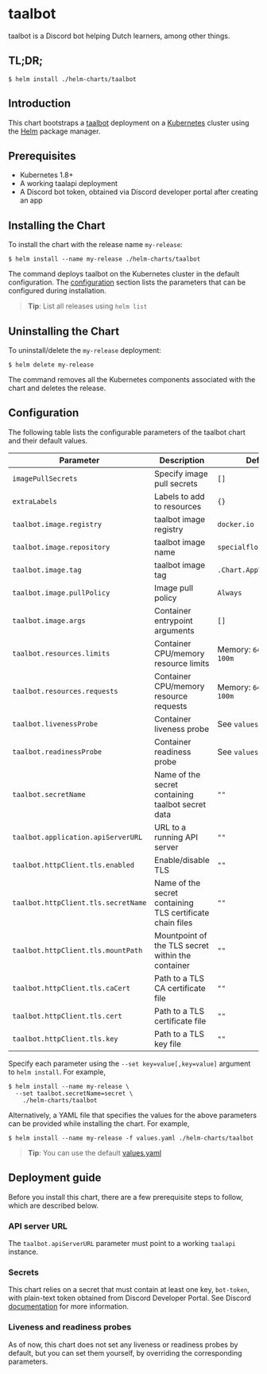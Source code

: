 # taalbot

taalbot is a Discord bot helping Dutch learners, among other things.

## TL;DR;

```console
$ helm install ./helm-charts/taalbot
```

## Introduction

This chart bootstraps a [taalbot](https://github.com/SpecialFlocon/taalbot) deployment
on a [Kubernetes](http://kubernetes.io) cluster using the
[Helm](https://helm.sh) package manager.

## Prerequisites

- Kubernetes 1.8+
- A working taalapi deployment
- A Discord bot token, obtained via Discord developer portal after creating an
  app

## Installing the Chart

To install the chart with the release name `my-release`:

```console
$ helm install --name my-release ./helm-charts/taalbot
```

The command deploys taalbot on the Kubernetes cluster in the default
configuration. The [configuration](#configuration) section lists the parameters
that can be configured during installation.

> **Tip**: List all releases using `helm list`

## Uninstalling the Chart

To uninstall/delete the `my-release` deployment:

```console
$ helm delete my-release
```

The command removes all the Kubernetes components associated with the chart and
deletes the release.

## Configuration

The following table lists the configurable parameters of the taalbot chart and
their default values.

|              Parameter                 |                                      Description                                       |                   Default                     |
|----------------------------------------|----------------------------------------------------------------------------------------|-----------------------------------------------|
| `imagePullSecrets`                     | Specify image pull secrets                                                             | `[]`                                          |
| `extraLabels`                          | Labels to add to resources                                                             | `{}`                                          |
| `taalbot.image.registry`               | taalbot image registry                                                                 | `docker.io`                                   |
| `taalbot.image.repository`             | taalbot image name                                                                     | `specialflocon/taalbot`                       |
| `taalbot.image.tag`                    | taalbot image tag                                                                      | `.Chart.AppVersion`                           |
| `taalbot.image.pullPolicy`             | Image pull policy                                                                      | `Always`                                      |
| `taalbot.image.args`                   | Container entrypoint arguments                                                         | `[]`                                          |
| `taalbot.resources.limits`             | Container CPU/memory resource limits                                                   | Memory: `64Mi`, CPU: `100m`                   |
| `taalbot.resources.requests`           | Container CPU/memory resource requests                                                 | Memory: `64Mi`, CPU: `100m`                   |
| `taalbot.livenessProbe`                | Container liveness probe                                                               | See `values.yaml`                             |
| `taalbot.readinessProbe`               | Container readiness probe                                                              | See `values.yaml`                             |
| `taalbot.secretName`                   | Name of the secret containing taalbot secret data                                      | `""`                                          |
| `taalbot.application.apiServerURL`     | URL to a running API server                                                            | `""`                                          |
| `taalbot.httpClient.tls.enabled`       | Enable/disable TLS                                                                     | `""`                                          |
| `taalbot.httpClient.tls.secretName`    | Name of the secret containing TLS certificate chain files                              | `""`                                          |
| `taalbot.httpClient.tls.mountPath`     | Mountpoint of the TLS secret within the container                                      | `""`                                          |
| `taalbot.httpClient.tls.caCert`        | Path to a TLS CA certificate file                                                      | `""`                                          |
| `taalbot.httpClient.tls.cert`          | Path to a TLS certificate file                                                         | `""`                                          |
| `taalbot.httpClient.tls.key`           | Path to a TLS key file                                                                 | `""`                                          |


Specify each parameter using the `--set key=value[,key=value]` argument to `helm
install`. For example,

```console
$ helm install --name my-release \
  --set taalbot.secretName=secret \
    ./helm-charts/taalbot
```

Alternatively, a YAML file that specifies the values for the above parameters
can be provided while installing the chart. For example,

```console
$ helm install --name my-release -f values.yaml ./helm-charts/taalbot
```

> **Tip**: You can use the default [values.yaml](values.yaml)

## Deployment guide

Before you install this chart, there are a few prerequisite steps to follow,
which are described below.

### API server URL

The `taalbot.apiServerURL` parameter must point to a working `taalapi` instance.

### Secrets

This chart relies on a secret that must contain at least one key, `bot-token`,
with plain-text token obtained from Discord Developer Portal. See Discord
[documentation](https://discord.com/developers/docs/topics/oauth2#bots) for more
information.

### Liveness and readiness probes

As of now, this chart does not set any liveness or readiness probes by default,
but you can set them yourself, by overriding the corresponding parameters.
